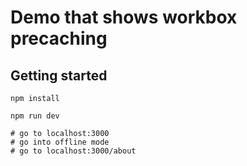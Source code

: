 # Demo that shows workbox precaching

## Getting started
```shell
npm install

npm run dev

# go to localhost:3000
# go into offline mode
# go to localhost:3000/about
```
